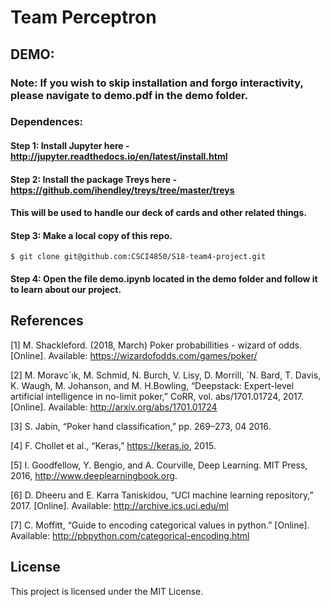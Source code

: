 #   Team Perceptron 

## DEMO:

### Note: If you wish to skip installation and forgo interactivity, please navigate to demo.pdf in the demo folder.

### Dependences:

#### Step 1: Install Jupyter here - http://jupyter.readthedocs.io/en/latest/install.html
####  Step 2: Install the package Treys here - https://github.com/ihendley/treys/tree/master/treys
####         This will be used to handle our deck of cards and other related things.

####  Step 3: Make a local copy of this repo.
    $ git clone git@github.com:CSCI4850/S18-team4-project.git

####  Step 4: Open the file demo.ipynb located in the demo folder and follow it to learn about our project. 

## References
[1] M. Shackleford. (2018, March) Poker probabillities - wizard of odds.[Online]. Available: https://wizardofodds.com/games/poker/

[2] M. Moravc´ık, M. Schmid, N. Burch, V. Lisy, D. Morrill, ´N. Bard, T. Davis, K. Waugh, M. Johanson, and M. H.Bowling, “Deepstack: Expert-level artificial intelligence in no-limit poker,” CoRR, vol. abs/1701.01724, 2017. [Online]. Available: http://arxiv.org/abs/1701.01724

[3] S. Jabin, “Poker hand classification,” pp. 269–273, 04 2016.

[4] F. Chollet et al., “Keras,” https://keras.io, 2015.

[5] I. Goodfellow, Y. Bengio, and A. Courville, Deep Learning. MIT Press, 2016, http://www.deeplearningbook.org.

[6] D. Dheeru and E. Karra Taniskidou, “UCI machine learning repository,” 2017. [Online]. Available: http://archive.ics.uci.edu/ml

[7] C. Moffitt, “Guide to encoding categorical values in python.” [Online]. Available: http://pbpython.com/categorical-encoding.html

## License
This project is licensed under the MIT License.
